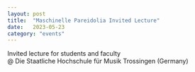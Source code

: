 ```yaml
---
layout: post
title:  "Maschinelle Pareidolia Invited Lecture"
date:   2023-05-23
category: "events"
---
```

Invited lecture for students and faculty<br>
@ Die Staatliche Hochschule für Musik Trossingen (Germany)
